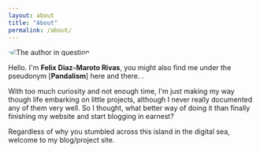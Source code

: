 ```yaml
---
layout: about
title: "About"
permalink: /about/
---
```


<img src="{{site.baseurl}}/page-assets/{{page.name}}/headshot.jpg" alt="The author in question" style="border-radius: 50%">


Hello. I'm **Felix Diaz-Maroto Rivas**, you might also find me under the pseudonym [**Pandalism**] here and there. .

With too much curiosity and not enough time, I'm just making my way though life embarking on little projects, although I never really documented any of them very well. So I thought, what better way of doing it than finally finishing my website and start blogging in earnest?

Regardless of why you stumbled across this island in the digital sea, welcome to my blog/project site.
